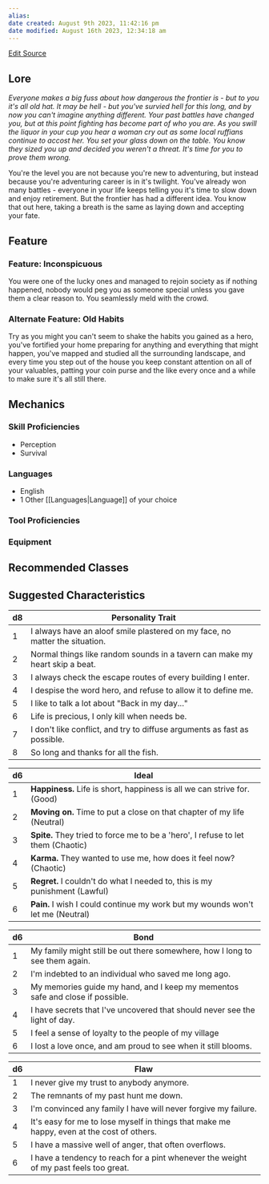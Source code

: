 ```yaml
---
alias: 
date created: August 9th 2023, 11:42:16 pm
date modified: August 16th 2023, 12:34:18 am
---
```

[Edit Source](https://github.com/bradhaas/TheCompendium-v2/blob/main/Custom%20Backgrounds/The%20Old%20Timer.md)
## Lore
*Everyone makes a big fuss about how dangerous the frontier is - but to you it's all old hat. It may be hell - but you've survied hell for this long, and by now you can't imagine anything different. Your past battles have changed you, but at this point fighting has become part of who you are. As you swill the liquor in your cup you hear a woman cry out as some local ruffians continue to accost her. You set your glass down on the table. You know they sized you up and decided you weren't a threat. It's time for you to prove them wrong.*

You're the level you are not because you're new to adventuring, but instead because you're adventuring career is in it's twilight. You've already won many battles - everyone in your life keeps telling you it's time to slow down and enjoy retirement. But the frontier has had a different idea. You know that out here, taking a breath is the same as laying down and accepting your fate.
## Feature
### Feature: Inconspicuous
You were one of the lucky ones and managed to rejoin society as if nothing happened, nobody would peg you as someone special unless you gave them a clear reason to. You seamlessly meld with the crowd.

### Alternate Feature: Old Habits
Try as you might you can't seem to shake the habits you gained as a hero, you've fortified your home preparing for anything and everything that might happen, you've mapped and studied all the surrounding landscape, and every time you step out of the house you keep constant attention on all of your valuables, patting your coin purse and the like every once and a while to make sure it's all still there.
## Mechanics
### Skill Proficiencies
- Perception
- Survival
### Languages
- English
- 1 Other [[Languages|Language]] of your choice
### Tool Proficiencies
### Equipment
## Recommended Classes

## Suggested Characteristics

|d8|Personality Trait|
|---|---|
|1|I always have an aloof smile plastered on my face, no matter the situation.|
|2|Normal things like random sounds in a tavern can make my heart skip a beat.|
|3|I always check the escape routes of every building I enter.|
|4|I despise the word hero, and refuse to allow it to define me.|
|5|I like to talk a lot about "Back in my day..."|
|6|Life is precious, I only kill when needs be.|
|7|I don't like conflict, and try to diffuse arguments as fast as possible.|
|8|So long and thanks for all the fish.|

|d6|Ideal|
|---|---|
|1|**Happiness.** Life is short, happiness is all we can strive for. (Good)|
|2|**Moving on.** Time to put a close on that chapter of my life (Neutral)|
|3|**Spite.** They tried to force me to be a 'hero', I refuse to let them (Chaotic)|
|4|**Karma.** They wanted to use me, how does it feel now? (Chaotic)|
|5|**Regret.** I couldn't do what I needed to, this is my punishment (Lawful)|
|6|**Pain.** I wish I could continue my work but my wounds won't let me (Neutral)|

|d6|Bond|
|---|---|
|1|My family might still be out there somewhere, how I long to see them again.|
|2|I'm indebted to an individual who saved me long ago.|
|3|My memories guide my hand, and I keep my mementos safe and close if possible.|
|4|I have secrets that I've uncovered that should never see the light of day.|
|5|I feel a sense of loyalty to the people of my village|
|6|I lost a love once, and am proud to see when it still blooms.|

|d6|Flaw|
|---|---|
|1|I never give my trust to anybody anymore.|
|2|The remnants of my past hunt me down.|
|3|I'm convinced any family I have will never forgive my failure.|
|4|It's easy for me to lose myself in things that make me happy, even at the cost of others.|
|5|I have a massive well of anger, that often overflows.|
|6|I have a tendency to reach for a pint whenever the weight of my past feels too great.|
